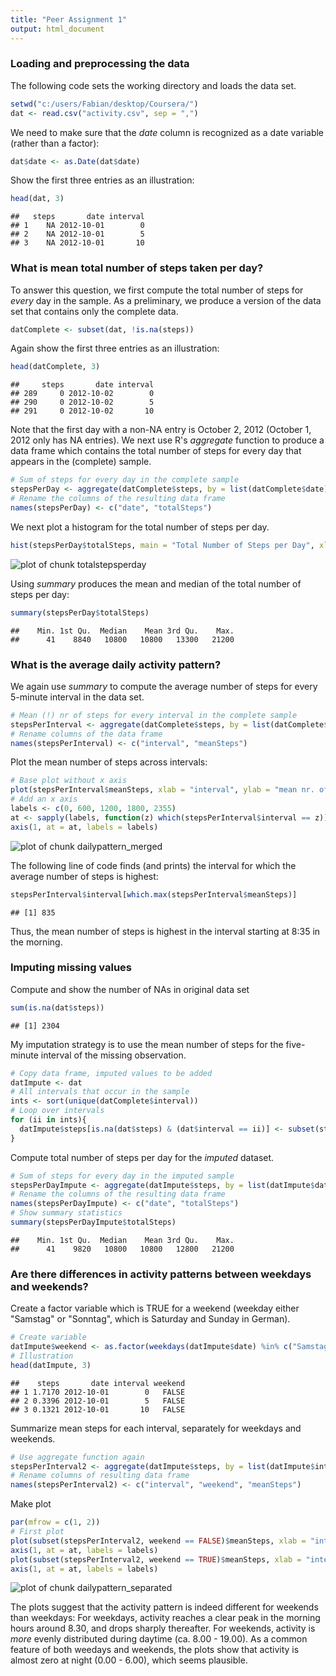 ```yaml
---
title: "Peer Assignment 1"
output: html_document
---
```


### Loading and preprocessing the data

The following code sets the working directory and loads the data set.


```r
setwd("c:/users/Fabian/desktop/Coursera/")
dat <- read.csv("activity.csv", sep = ",")
```

We need to make sure that the _date_ column is recognized as a date variable (rather than a factor):


```r
dat$date <- as.Date(dat$date)
```

Show the first three entries as an illustration:


```r
head(dat, 3)
```

```
##   steps       date interval
## 1    NA 2012-10-01        0
## 2    NA 2012-10-01        5
## 3    NA 2012-10-01       10
```

### What is mean total number of steps taken per day?

To answer this question, we first compute the total number of steps for *every* day in the sample. As a preliminary, we produce a version of the data set that contains only the complete data.  


```r
datComplete <- subset(dat, !is.na(steps))
```

Again show the first three entries as an illustration:


```r
head(datComplete, 3)
```

```
##     steps       date interval
## 289     0 2012-10-02        0
## 290     0 2012-10-02        5
## 291     0 2012-10-02       10
```

Note that the first day with a non-NA entry is October 2, 2012 (October 1, 2012 only has NA entries). We next use R's _aggregate_ function to produce a data frame which contains the total number of steps for every day that appears in the (complete) sample.


```r
# Sum of steps for every day in the complete sample 
stepsPerDay <- aggregate(datComplete$steps, by = list(datComplete$date), FUN = sum)
# Rename the columns of the resulting data frame
names(stepsPerDay) <- c("date", "totalSteps")
```

We next plot a histogram for the total number of steps per day. 


```r
hist(stepsPerDay$totalSteps, main = "Total Number of Steps per Day", xlab = "Number of Steps")
```

![plot of chunk totalstepsperday](figure/totalstepsperday.png) 

Using _summary_ produces the mean and median of the total number of steps per day:


```r
summary(stepsPerDay$totalSteps)
```

```
##    Min. 1st Qu.  Median    Mean 3rd Qu.    Max. 
##      41    8840   10800   10800   13300   21200
```

### What is the average daily activity pattern?

We again use _summary_ to compute the average number of steps for every 5-minute interval in the data set.


```r
# Mean (!) nr of steps for every interval in the complete sample 
stepsPerInterval <- aggregate(datComplete$steps, by = list(datComplete$interval), FUN = mean)
# Rename columns of the data frame
names(stepsPerInterval) <- c("interval", "meanSteps")
```

Plot the mean number of steps across intervals:


```r
# Base plot without x axis
plot(stepsPerInterval$meanSteps, xlab = "interval", ylab = "mean nr. of steps", type = "l", xaxt = "n")
# Add an x axis
labels <- c(0, 600, 1200, 1800, 2355)
at <- sapply(labels, function(z) which(stepsPerInterval$interval == z))
axis(1, at = at, labels = labels)
```

![plot of chunk dailypattern_merged](figure/dailypattern_merged.png) 

The following line of code finds (and prints) the interval for which the average number of steps is highest:


```r
stepsPerInterval$interval[which.max(stepsPerInterval$meanSteps)]
```

```
## [1] 835
```

Thus, the mean number of steps is highest in the interval starting at 8:35 in the morning.

### Imputing missing values

Compute and show the number of NAs in original data set


```r
sum(is.na(dat$steps))
```

```
## [1] 2304
```

My imputation strategy is to use the mean number of steps for the five-minute interval of the missing observation. 


```r
# Copy data frame, imputed values to be added
datImpute <- dat
# All intervals that occur in the sample
ints <- sort(unique(datComplete$interval))
# Loop over intervals
for (ii in ints){
  datImpute$steps[is.na(dat$steps) & (dat$interval == ii)] <- subset(stepsPerInterval, interval == ii)$meanSteps
}
```

Compute total number of steps per day for the _imputed_ dataset. 


```r
# Sum of steps for every day in the imputed sample 
stepsPerDayImpute <- aggregate(datImpute$steps, by = list(datImpute$date), FUN = sum)
# Rename the columns of the resulting data frame
names(stepsPerDayImpute) <- c("date", "totalSteps")
# Show summary statistics
summary(stepsPerDayImpute$totalSteps)
```

```
##    Min. 1st Qu.  Median    Mean 3rd Qu.    Max. 
##      41    9820   10800   10800   12800   21200
```

### Are there differences in activity patterns between weekdays and weekends?

Create a factor variable which is TRUE for a weekend (weekday either "Samstag" or "Sonntag", which is Saturday and Sunday in German). 


```r
# Create variable
datImpute$weekend <- as.factor(weekdays(datImpute$date) %in% c("Samstag", "Sonntag"))
# Illustration
head(datImpute, 3)
```

```
##    steps       date interval weekend
## 1 1.7170 2012-10-01        0   FALSE
## 2 0.3396 2012-10-01        5   FALSE
## 3 0.1321 2012-10-01       10   FALSE
```

Summarize mean steps for each interval, separately for weekdays and weekends.


```r
# Use aggregate function again
stepsPerInterval2 <- aggregate(datImpute$steps, by = list(datImpute$interval, datImpute$weekend), mean)
# Rename columns of resulting data frame
names(stepsPerInterval2) <- c("interval", "weekend", "meanSteps")
```

Make plot


```r
par(mfrow = c(1, 2))
# First plot
plot(subset(stepsPerInterval2, weekend == FALSE)$meanSteps, xlab = "interval", ylab = "mean nr. of steps", type = "l", xaxt = "n", ylim = c(0, 250))
axis(1, at = at, labels = labels)
plot(subset(stepsPerInterval2, weekend == TRUE)$meanSteps, xlab = "interval", ylab = "mean nr. of steps", type = "l", xaxt = "n", ylim = c(0, 250))
axis(1, at = at, labels = labels)
```

![plot of chunk dailypattern_separated](figure/dailypattern_separated.png) 

The plots suggest that the activity pattern is indeed different for weekends than weekdays: For weekdays, activity reaches a clear peak in the morning hours around 8.30, and drops sharply thereafter. For weekends, activity is _more_ evenly distributed during daytime (ca. 8.00 - 19.00). As a common feature of both weedays and weekends, the plots show that activity is almost zero at night (0.00 - 6.00), which seems plausible. 
